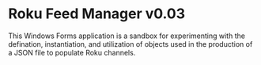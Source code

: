 # Roku Feed Manager v0.03

This Windows Forms application is a sandbox for experimenting with the defination, 
instantiation, and utilization of objects used in the production of a JSON file 
to populate Roku channels.

